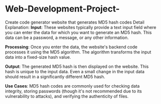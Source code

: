# Web-Development-Project-
Create code generator website that generates MD5 hash codes
Detail Explanation:
**Input**: These websites typically provide a text input field where you can enter the data for which you want to generate an MD5 hash. This data can be a password, a message, or any other information.

**Processing**: Once you enter the data, the website's backend code processes it using the MD5 algorithm. The algorithm transforms the input data into a fixed-size hash value.

**Output**: The generated MD5 hash is then displayed on the website. This hash is unique to the input data. Even a small change in the input data should result in a significantly different MD5 hash.

**Use Cases**: MD5 hash codes are commonly used for checking data integrity, storing passwords (though it's not recommended due to its vulnerability to attacks), and verifying the authenticity of files.
